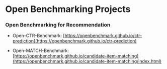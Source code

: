 # Open Benchmarking Projects

### Open Benchmarking for Recommendation

+ Open-CTR-Benchmark: [https://openbenchmark.github.io/ctr-prediction](https://openbenchmark.github.io/ctr-prediction)

+ Open-MATCH-Benchmark: [https://openbenchmark.github.io/candidate-item-matching](https://openbenchmark.github.io/candidate-item-matching/index.html)


